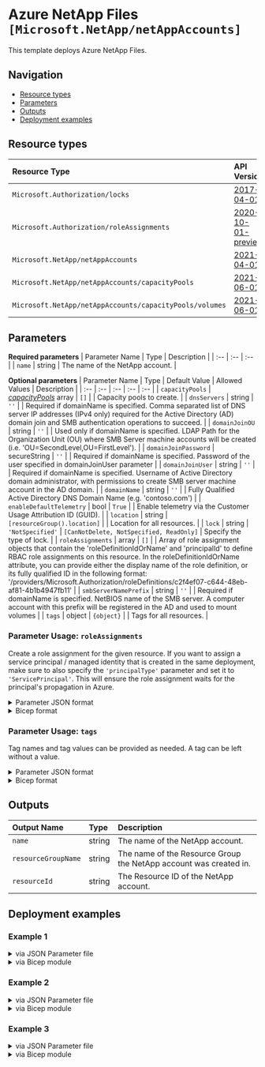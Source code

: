 # Azure NetApp Files `[Microsoft.NetApp/netAppAccounts]`

This template deploys Azure NetApp Files.

## Navigation

- [Resource types](#Resource-types)
- [Parameters](#Parameters)
- [Outputs](#Outputs)
- [Deployment examples](#Deployment-examples)

## Resource types

| Resource Type | API Version |
| :-- | :-- |
| `Microsoft.Authorization/locks` | [2017-04-01](https://docs.microsoft.com/en-us/azure/templates/Microsoft.Authorization/2017-04-01/locks) |
| `Microsoft.Authorization/roleAssignments` | [2020-10-01-preview](https://docs.microsoft.com/en-us/azure/templates/Microsoft.Authorization/2020-10-01-preview/roleAssignments) |
| `Microsoft.NetApp/netAppAccounts` | [2021-04-01](https://docs.microsoft.com/en-us/azure/templates/Microsoft.NetApp/2021-04-01/netAppAccounts) |
| `Microsoft.NetApp/netAppAccounts/capacityPools` | [2021-06-01](https://docs.microsoft.com/en-us/azure/templates/Microsoft.NetApp/2021-06-01/netAppAccounts/capacityPools) |
| `Microsoft.NetApp/netAppAccounts/capacityPools/volumes` | [2021-06-01](https://docs.microsoft.com/en-us/azure/templates/Microsoft.NetApp/2021-06-01/netAppAccounts/capacityPools/volumes) |

## Parameters

**Required parameters**
| Parameter Name | Type | Description |
| :-- | :-- | :-- |
| `name` | string | The name of the NetApp account. |

**Optional parameters**
| Parameter Name | Type | Default Value | Allowed Values | Description |
| :-- | :-- | :-- | :-- | :-- |
| `capacityPools` | _[capacityPools](capacityPools/readme.md)_ array | `[]` |  | Capacity pools to create. |
| `dnsServers` | string | `''` |  | Required if domainName is specified. Comma separated list of DNS server IP addresses (IPv4 only) required for the Active Directory (AD) domain join and SMB authentication operations to succeed. |
| `domainJoinOU` | string | `''` |  | Used only if domainName is specified. LDAP Path for the Organization Unit (OU) where SMB Server machine accounts will be created (i.e. 'OU=SecondLevel,OU=FirstLevel'). |
| `domainJoinPassword` | secureString | `''` |  | Required if domainName is specified. Password of the user specified in domainJoinUser parameter |
| `domainJoinUser` | string | `''` |  | Required if domainName is specified. Username of Active Directory domain administrator, with permissions to create SMB server machine account in the AD domain. |
| `domainName` | string | `''` |  | Fully Qualified Active Directory DNS Domain Name (e.g. 'contoso.com') |
| `enableDefaultTelemetry` | bool | `True` |  | Enable telemetry via the Customer Usage Attribution ID (GUID). |
| `location` | string | `[resourceGroup().location]` |  | Location for all resources. |
| `lock` | string | `'NotSpecified'` | `[CanNotDelete, NotSpecified, ReadOnly]` | Specify the type of lock. |
| `roleAssignments` | array | `[]` |  | Array of role assignment objects that contain the 'roleDefinitionIdOrName' and 'principalId' to define RBAC role assignments on this resource. In the roleDefinitionIdOrName attribute, you can provide either the display name of the role definition, or its fully qualified ID in the following format: '/providers/Microsoft.Authorization/roleDefinitions/c2f4ef07-c644-48eb-af81-4b1b4947fb11' |
| `smbServerNamePrefix` | string | `''` |  | Required if domainName is specified. NetBIOS name of the SMB server. A computer account with this prefix will be registered in the AD and used to mount volumes |
| `tags` | object | `{object}` |  | Tags for all resources. |


### Parameter Usage: `roleAssignments`

Create a role assignment for the given resource. If you want to assign a service principal / managed identity that is created in the same deployment, make sure to also specify the `'principalType'` parameter and set it to `'ServicePrincipal'`. This will ensure the role assignment waits for the principal's propagation in Azure.

<details>

<summary>Parameter JSON format</summary>

```json
"roleAssignments": {
    "value": [
        {
            "roleDefinitionIdOrName": "Reader",
            "description": "Reader Role Assignment",
            "principalIds": [
                "12345678-1234-1234-1234-123456789012", // object 1
                "78945612-1234-1234-1234-123456789012" // object 2
            ]
        },
        {
            "roleDefinitionIdOrName": "/providers/Microsoft.Authorization/roleDefinitions/c2f4ef07-c644-48eb-af81-4b1b4947fb11",
            "principalIds": [
                "12345678-1234-1234-1234-123456789012" // object 1
            ],
            "principalType": "ServicePrincipal"
        }
    ]
}
```

</details>

<details>

<summary>Bicep format</summary>

```bicep
roleAssignments: [
    {
        roleDefinitionIdOrName: 'Reader'
        description: 'Reader Role Assignment'
        principalIds: [
            '12345678-1234-1234-1234-123456789012' // object 1
            '78945612-1234-1234-1234-123456789012' // object 2
        ]
    }
    {
        roleDefinitionIdOrName: '/providers/Microsoft.Authorization/roleDefinitions/c2f4ef07-c644-48eb-af81-4b1b4947fb11'
        principalIds: [
            '12345678-1234-1234-1234-123456789012' // object 1
        ]
        principalType: 'ServicePrincipal'
    }
]
```

</details>
<p>

### Parameter Usage: `tags`

Tag names and tag values can be provided as needed. A tag can be left without a value.

<details>

<summary>Parameter JSON format</summary>

```json
"tags": {
    "value": {
        "Environment": "Non-Prod",
        "Contact": "test.user@testcompany.com",
        "PurchaseOrder": "1234",
        "CostCenter": "7890",
        "ServiceName": "DeploymentValidation",
        "Role": "DeploymentValidation"
    }
}
```

</details>

<details>

<summary>Bicep format</summary>

```bicep
tags: {
    Environment: 'Non-Prod'
    Contact: 'test.user@testcompany.com'
    PurchaseOrder: '1234'
    CostCenter: '7890'
    ServiceName: 'DeploymentValidation'
    Role: 'DeploymentValidation'
}
```

</details>
<p>

## Outputs

| Output Name | Type | Description |
| :-- | :-- | :-- |
| `name` | string | The name of the NetApp account. |
| `resourceGroupName` | string | The name of the Resource Group the NetApp account was created in. |
| `resourceId` | string | The Resource ID of the NetApp account. |

## Deployment examples

<h3>Example 1</h3>

<details>

<summary>via JSON Parameter file</summary>

```json
{
    "$schema": "https://schema.management.azure.com/schemas/2019-04-01/deploymentParameters.json#",
    "contentVersion": "1.0.0.0",
    "parameters": {
        "name": {
            "value": "<<namePrefix>>-az-anf-min-001"
        }
    }
}

```

</details>

<details>

<summary>via Bicep module</summary>

```bicep
module netAppAccounts './Microsoft.NetApp/netAppAccounts/deploy.bicep' = {
  name: '${uniqueString(deployment().name)}-netAppAccounts'
  params: {
      name: '<<namePrefix>>-az-anf-min-001'
  }
```

</details>
<p>

<h3>Example 2</h3>

<details>

<summary>via JSON Parameter file</summary>

```json
{
    "$schema": "https://schema.management.azure.com/schemas/2019-04-01/deploymentParameters.json#",
    "contentVersion": "1.0.0.0",
    "parameters": {
        "name": {
            "value": "<<namePrefix>>-az-anf-nfs3-001"
        },
        "capacityPools": {
            "value": [
                {
                    "name": "<<namePrefix>>-az-anfcp-x-001",
                    "serviceLevel": "Premium",
                    "size": 4398046511104,
                    "volumes": [
                        {
                            "name": "anf3-vol01-nfsv3",
                            "usageThreshold": 107374182400,
                            "protocolTypes": [
                                "NFSv3"
                            ],
                            "exportPolicyRules": [
                                {
                                    "ruleIndex": 1,
                                    "unixReadOnly": false,
                                    "unixReadWrite": true,
                                    "nfsv3": true,
                                    "nfsv41": false,
                                    "allowedClients": "0.0.0.0/0"
                                }
                            ],
                            "subnetResourceId": "/subscriptions/<<subscriptionId>>/resourceGroups/validation-rg/providers/Microsoft.Network/virtualNetworks/adp-<<namePrefix>>-az-vnet-x-001/subnets/<<namePrefix>>-az-subnet-x-004",
                            "roleAssignments": [
                                {
                                    "roleDefinitionIdOrName": "Reader",
                                    "principalIds": [
                                        "<<deploymentSpId>>"
                                    ]
                                }
                            ]
                        },
                        {
                            "name": "anf3-vol02-nfsv3",
                            "usageThreshold": 107374182400,
                            "protocolTypes": [
                                "NFSv3"
                            ],
                            "subnetResourceId": "/subscriptions/<<subscriptionId>>/resourceGroups/validation-rg/providers/Microsoft.Network/virtualNetworks/adp-<<namePrefix>>-az-vnet-x-001/subnets/<<namePrefix>>-az-subnet-x-004"
                        }
                    ],
                    "roleAssignments": [
                        {
                            "roleDefinitionIdOrName": "Reader",
                            "principalIds": [
                                "<<deploymentSpId>>"
                            ]
                        }
                    ]
                },
                {
                    "name": "<<namePrefix>>-az-anfcp-x-002",
                    "serviceLevel": "Premium",
                    "size": 4398046511104,
                    "volumes": [],
                    "roleAssignments": [
                        {
                            "roleDefinitionIdOrName": "Reader",
                            "principalIds": [
                                "<<deploymentSpId>>"
                            ]
                        }
                    ]
                }
            ]
        },
        "roleAssignments": {
            "value": [
                {
                    "roleDefinitionIdOrName": "Reader",
                    "principalIds": [
                        "<<deploymentSpId>>"
                    ]
                }
            ]
        },
        "tags": {
            "value": {
                "Environment": "Non-Prod",
                "Contact": "test.user@testcompany.com",
                "PurchaseOrder": "1234",
                "CostCenter": "7890",
                "ServiceName": "DeploymentValidation",
                "Role": "DeploymentValidation"
            }
        }
    }
}

```

</details>

<details>

<summary>via Bicep module</summary>

```bicep
module netAppAccounts './Microsoft.NetApp/netAppAccounts/deploy.bicep' = {
  name: '${uniqueString(deployment().name)}-netAppAccounts'
  params: {
      tags: {
        Contact: 'test.user@testcompany.com'
        ServiceName: 'DeploymentValidation'
        Role: 'DeploymentValidation'
        Environment: 'Non-Prod'
        CostCenter: '7890'
        PurchaseOrder: '1234'
      }
      capacityPools: [
        {
          serviceLevel: 'Premium'
          size: 4398046511104
          roleAssignments: [
            {
              principalIds: [
                '<<deploymentSpId>>'
              ]
              roleDefinitionIdOrName: 'Reader'
            }
          ]
          name: '<<namePrefix>>-az-anfcp-x-001'
          volumes: [
            {
              roleAssignments: [
                {
                  principalIds: [
                    '<<deploymentSpId>>'
                  ]
                  roleDefinitionIdOrName: 'Reader'
                }
              ]
              protocolTypes: [
                'NFSv3'
              ]
              exportPolicyRules: [
                {
                  ruleIndex: 1
                  unixReadOnly: false
                  nfsv3: true
                  allowedClients: '0.0.0.0/0'
                  unixReadWrite: true
                  nfsv41: false
                }
              ]
              name: 'anf3-vol01-nfsv3'
              subnetResourceId: '/subscriptions/<<subscriptionId>>/resourceGroups/validation-rg/providers/Microsoft.Network/virtualNetworks/adp-<<namePrefix>>-az-vnet-x-001/subnets/<<namePrefix>>-az-subnet-x-004'
              usageThreshold: 107374182400
            }
            {
              subnetResourceId: '/subscriptions/<<subscriptionId>>/resourceGroups/validation-rg/providers/Microsoft.Network/virtualNetworks/adp-<<namePrefix>>-az-vnet-x-001/subnets/<<namePrefix>>-az-subnet-x-004'
              protocolTypes: [
                'NFSv3'
              ]
              usageThreshold: 107374182400
              name: 'anf3-vol02-nfsv3'
            }
          ]
        }
        {
          serviceLevel: 'Premium'
          size: 4398046511104
          roleAssignments: [
            {
              principalIds: [
                '<<deploymentSpId>>'
              ]
              roleDefinitionIdOrName: 'Reader'
            }
          ]
          name: '<<namePrefix>>-az-anfcp-x-002'
          volumes: []
        }
      ]
      name: '<<namePrefix>>-az-anf-nfs3-001'
      roleAssignments: [
        {
          principalIds: [
            '<<deploymentSpId>>'
          ]
          roleDefinitionIdOrName: 'Reader'
        }
      ]
  }
```

</details>
<p>

<h3>Example 3</h3>

<details>

<summary>via JSON Parameter file</summary>

```json
{
    "$schema": "https://schema.management.azure.com/schemas/2019-04-01/deploymentParameters.json#",
    "contentVersion": "1.0.0.0",
    "parameters": {
        "name": {
            "value": "<<namePrefix>>-az-anf-nfs41-001"
        },
        "capacityPools": {
            "value": [
                {
                    "name": "<<namePrefix>>-az-anfcp-x-001",
                    "serviceLevel": "Premium",
                    "size": 4398046511104,
                    "volumes": [
                        {
                            "name": "anf4-vol01-nfsv41",
                            "usageThreshold": 107374182400,
                            "protocolTypes": [
                                "NFSv4.1"
                            ],
                            "exportPolicyRules": [
                                {
                                    "ruleIndex": 1,
                                    "unixReadOnly": false,
                                    "unixReadWrite": true,
                                    "nfsv3": false,
                                    "nfsv41": true,
                                    "allowedClients": "0.0.0.0/0"
                                }
                            ],
                            "subnetResourceId": "/subscriptions/<<subscriptionId>>/resourceGroups/validation-rg/providers/Microsoft.Network/virtualNetworks/adp-<<namePrefix>>-az-vnet-x-001/subnets/<<namePrefix>>-az-subnet-x-004",
                            "roleAssignments": [
                                {
                                    "roleDefinitionIdOrName": "Reader",
                                    "principalIds": [
                                        "<<deploymentSpId>>"
                                    ]
                                }
                            ]
                        },
                        {
                            "name": "anf4-vol02-nfsv41",
                            "usageThreshold": 107374182400,
                            "protocolTypes": [
                                "NFSv4.1"
                            ],
                            "exportPolicyRules": [
                                {
                                    "ruleIndex": 1,
                                    "unixReadOnly": false,
                                    "unixReadWrite": true,
                                    "nfsv3": false,
                                    "nfsv41": true,
                                    "allowedClients": "0.0.0.0/0"
                                }
                            ],
                            "subnetResourceId": "/subscriptions/<<subscriptionId>>/resourceGroups/validation-rg/providers/Microsoft.Network/virtualNetworks/adp-<<namePrefix>>-az-vnet-x-001/subnets/<<namePrefix>>-az-subnet-x-004"
                        }
                    ],
                    "roleAssignments": [
                        {
                            "roleDefinitionIdOrName": "Reader",
                            "principalIds": [
                                "<<deploymentSpId>>"
                            ]
                        }
                    ]
                },
                {
                    "name": "<<namePrefix>>-az-anfcp-x-002",
                    "serviceLevel": "Premium",
                    "size": 4398046511104,
                    "volumes": [],
                    "roleAssignments": [
                        {
                            "roleDefinitionIdOrName": "Reader",
                            "principalIds": [
                                "<<deploymentSpId>>"
                            ]
                        }
                    ]
                }
            ]
        },
        "roleAssignments": {
            "value": [
                {
                    "roleDefinitionIdOrName": "Reader",
                    "principalIds": [
                        "<<deploymentSpId>>"
                    ]
                }
            ]
        },
        "tags": {
            "value": {
                "Environment": "Non-Prod",
                "Contact": "test.user@testcompany.com",
                "PurchaseOrder": "1234",
                "CostCenter": "7890",
                "ServiceName": "DeploymentValidation",
                "Role": "DeploymentValidation"
            }
        }
    }
}

```

</details>

<details>

<summary>via Bicep module</summary>

```bicep
module netAppAccounts './Microsoft.NetApp/netAppAccounts/deploy.bicep' = {
  name: '${uniqueString(deployment().name)}-netAppAccounts'
  params: {
      tags: {
        Contact: 'test.user@testcompany.com'
        ServiceName: 'DeploymentValidation'
        Role: 'DeploymentValidation'
        Environment: 'Non-Prod'
        CostCenter: '7890'
        PurchaseOrder: '1234'
      }
      capacityPools: [
        {
          serviceLevel: 'Premium'
          size: 4398046511104
          roleAssignments: [
            {
              principalIds: [
                '<<deploymentSpId>>'
              ]
              roleDefinitionIdOrName: 'Reader'
            }
          ]
          name: '<<namePrefix>>-az-anfcp-x-001'
          volumes: [
            {
              roleAssignments: [
                {
                  principalIds: [
                    '<<deploymentSpId>>'
                  ]
                  roleDefinitionIdOrName: 'Reader'
                }
              ]
              protocolTypes: [
                'NFSv4.1'
              ]
              exportPolicyRules: [
                {
                  ruleIndex: 1
                  unixReadOnly: false
                  nfsv3: false
                  allowedClients: '0.0.0.0/0'
                  unixReadWrite: true
                  nfsv41: true
                }
              ]
              name: 'anf4-vol01-nfsv41'
              subnetResourceId: '/subscriptions/<<subscriptionId>>/resourceGroups/validation-rg/providers/Microsoft.Network/virtualNetworks/adp-<<namePrefix>>-az-vnet-x-001/subnets/<<namePrefix>>-az-subnet-x-004'
              usageThreshold: 107374182400
            }
            {
              subnetResourceId: '/subscriptions/<<subscriptionId>>/resourceGroups/validation-rg/providers/Microsoft.Network/virtualNetworks/adp-<<namePrefix>>-az-vnet-x-001/subnets/<<namePrefix>>-az-subnet-x-004'
              protocolTypes: [
                'NFSv4.1'
              ]
              usageThreshold: 107374182400
              exportPolicyRules: [
                {
                  ruleIndex: 1
                  unixReadOnly: false
                  nfsv3: false
                  allowedClients: '0.0.0.0/0'
                  unixReadWrite: true
                  nfsv41: true
                }
              ]
              name: 'anf4-vol02-nfsv41'
            }
          ]
        }
        {
          serviceLevel: 'Premium'
          size: 4398046511104
          roleAssignments: [
            {
              principalIds: [
                '<<deploymentSpId>>'
              ]
              roleDefinitionIdOrName: 'Reader'
            }
          ]
          name: '<<namePrefix>>-az-anfcp-x-002'
          volumes: []
        }
      ]
      name: '<<namePrefix>>-az-anf-nfs41-001'
      roleAssignments: [
        {
          principalIds: [
            '<<deploymentSpId>>'
          ]
          roleDefinitionIdOrName: 'Reader'
        }
      ]
  }
```

</details>
<p>
